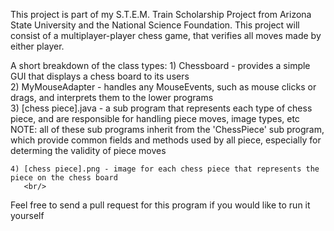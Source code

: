 This project is part of my S.T.E.M. Train Scholarship Project from Arizona State University and the 
National Science Foundation. This project will consist of a multiplayer-player chess game, 
that verifies all moves made by either player.

A short breakdown of the class types:
    1) Chessboard - provides a simple GUI that displays a chess board to its users <br/>
    2) MyMouseAdapter - handles any MouseEvents, such as mouse clicks or drags, and interprets them
                        to the lower programs <br/>
    3) [chess piece].java - a sub program that represents each type of chess piece, and are 
                            responsible for handling piece moves, image types, etc <br/>
        NOTE: all of these sub programs inherit from the 'ChessPiece' sub program, which provide
              common fields and methods used by all piece, especially for determing the validity of 
              piece moves <br/>

    4) [chess piece].png - image for each chess piece that represents the piece on the chess board 
       <br/>

Feel free to send a pull request for this program if you would like to run it yourself <br/>
